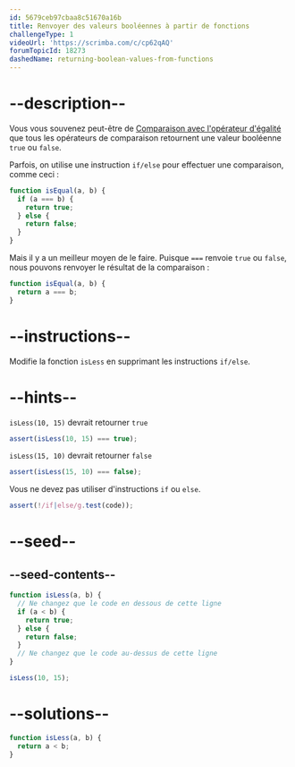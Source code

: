 ```yaml
---
id: 5679ceb97cbaa8c51670a16b
title: Renvoyer des valeurs booléennes à partir de fonctions
challengeType: 1
videoUrl: 'https://scrimba.com/c/cp62qAQ'
forumTopicId: 18273
dashedName: returning-boolean-values-from-functions
---
```


# --description--

Vous vous souvenez peut-être de [Comparaison avec l'opérateur d'égalité](/learn/javascript-algorithms-and-data-structures/basic-javascript/comparison-with-the-equality-operator) que tous les opérateurs de comparaison retournent une valeur booléenne `true` ou `false`.

Parfois, on utilise une instruction `if/else` pour effectuer une comparaison, comme ceci :

```js
function isEqual(a, b) {
  if (a === b) {
    return true;
  } else {
    return false;
  }
}
```

Mais il y a un meilleur moyen de le faire. Puisque `===` renvoie `true` ou `false`, nous pouvons renvoyer le résultat de la comparaison :

```js
function isEqual(a, b) {
  return a === b;
}
```

# --instructions--

Modifie la fonction `isLess` en supprimant les instructions `if/else`.

# --hints--

`isLess(10, 15)` devrait retourner `true`

```js
assert(isLess(10, 15) === true);
```

`isLess(15, 10)` devrait retourner `false`

```js
assert(isLess(15, 10) === false);
```

Vous ne devez pas utiliser d'instructions `if` ou `else`.

```js
assert(!/if|else/g.test(code));
```

# --seed--

## --seed-contents--

```js
function isLess(a, b) {
  // Ne changez que le code en dessous de cette ligne
  if (a < b) {
    return true;
  } else {
    return false;
  }
  // Ne changez que le code au-dessus de cette ligne
}

isLess(10, 15);
```

# --solutions--

```js
function isLess(a, b) {
  return a < b;
}
```
